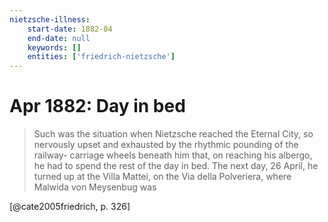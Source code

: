 ```yaml
---
nietzsche-illness:
    start-date: 1882-04
    end-date: null
    keywords: []
    entities: ['friedrich-nietzsche']
---
```


# Apr 1882: Day in bed

> Such was the situation when Nietzsche reached the Eternal City, so nervously
> upset and exhausted by the rhythmic pounding of the railway- carriage wheels
> beneath him that, on reaching his albergo, he had to spend the rest of the
> day in bed. The next day, 26 April, he turned up at the Villa Mattei, on the
> Via della Polveriera, where Malwida von Meysenbug was

[@cate2005friedrich, p. 326]
